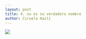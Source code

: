 ```yaml
---
layout: post
title: 4. no es su verdadero nombre
author: Ciruela Haití
---
```


![](https://ciruelahaiti.github.io/images/005.jpg)
